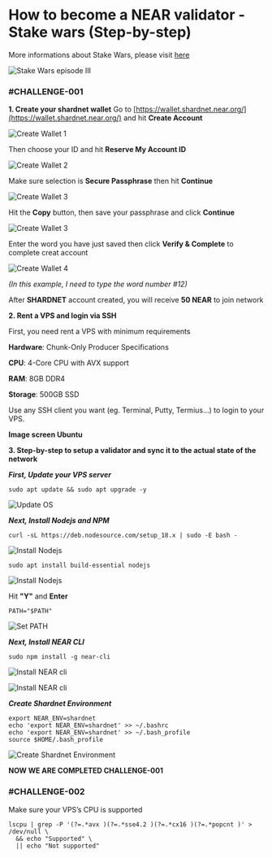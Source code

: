 # How to become a NEAR validator - Stake wars (Step-by-step)

More informations about Stake Wars, please visit [here](https://near.org/stakewars/)

![Stake Wars episode III](/images/stake-wars-banner.png)

### \#CHALLENGE-001

**1. Create your shardnet wallet**
Go to [https://wallet.shardnet.near.org/](https://wallet.shardnet.near.org/) and hit **Create Account**

![Create Wallet 1](/images/create-wallet-1.png)

Then choose your ID and hit **Reserve My Account ID**

![Create Wallet 2](/images/create-wallet-2.png)

Make sure selection is **Secure Passphrase** then hit **Continue**

![Create Wallet 3](/images/create-wallet-3.png)

Hit the **Copy** button, then save your passphrase and click **Continue**

![Create Wallet 3](/images/create-wallet-4.png)

Enter the word you have just saved then click **Verify & Complete** to complete creat account

![Create Wallet 4](/images/create-wallet-5.png)

_(In this example, I need to type the word number #12)_

After **SHARDNET** account created, you will receive **50 NEAR** to join network

**2. Rent a VPS and login via SSH**

First, you need rent a VPS with minimum requirements

**Hardware**: Chunk-Only Producer Specifications

**CPU**: 4-Core CPU with AVX support

**RAM**: 8GB DDR4

**Storage**: 500GB SSD

Use any SSH client you want (eg. Terminal, Putty, Termius...) to login to your VPS.

**Image screen Ubuntu**

**3. Step-by-step to setup a validator and sync it to the actual state of the network**

***First, Update your VPS server***
```
sudo apt update && sudo apt upgrade -y
```
![Update OS](/images/1-update-ubuntu.jpg)

***Next, Install Nodejs and NPM***
```
curl -sL https://deb.nodesource.com/setup_18.x | sudo -E bash -
```
![Install Nodejs](/images/2-install-nodejs.jpg)
```
sudo apt install build-essential nodejs
```
![Install Nodejs](/images/3-install-nodejs-2.jpg)

Hit **"Y"** and **Enter**

```
PATH="$PATH"
```
![Set PATH](/images/4-path.jpg)

***Next, Install NEAR CLI***
```
sudo npm install -g near-cli
```
![Install NEAR cli](/images/5-install-near-cli.jpg)

![Install NEAR cli](/images/5-install-near-cli-2.jpg)

***Create Shardnet Environment***
```
export NEAR_ENV=shardnet
echo 'export NEAR_ENV=shardnet' >> ~/.bashrc
echo 'export NEAR_ENV=shardnet' >> ~/.bash_profile
source $HOME/.bash_profile
```
![Create Shardnet Environment](/images/6-create-shardnet-environment.jpg)

**NOW WE ARE COMPLETED CHALLENGE-001**

### \#CHALLENGE-002

Make sure your VPS’s CPU is supported
```
lscpu | grep -P '(?=.*avx )(?=.*sse4.2 )(?=.*cx16 )(?=.*popcnt )' > /dev/null \
  && echo "Supported" \
  || echo "Not supported"
```
